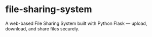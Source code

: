 # file-sharing-system
A web-based File Sharing System built with Python Flask — upload, download, and share files securely.

